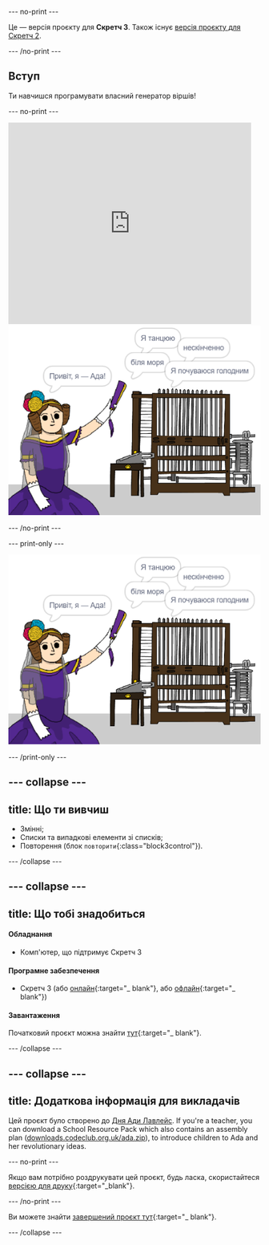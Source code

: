 \--- no-print \---

Це — версія проєкту для **Скретч 3**. Також існує [версія проєкту для Скретч 2](https://projects.raspberrypi.org/en/projects/poetry-generator-scratch2).

\--- /no-print \---

## Вступ

Ти навчишся програмувати власний генератор віршів!

\--- no-print \---

<div class="scratch-preview">
  <iframe allowtransparency="true" width="485" height="402" src="https://scratch.mit.edu/projects/embed/77844926/?autostart=false" frameborder="0" scrolling="no"></iframe>
  <img src="images/poetry-final.png">
</div>

\--- /no-print \---

\--- print-only \---

![Знімок екрана гри](images/poetry-final.png)

\--- /print-only \---

## \--- collapse \---

## title: Що ти вивчиш

+ Змінні;
+ Списки та випадкові елементи зі списків;
+ Повторення (блок `повторити`{:class="block3control"}).

\--- /collapse \---

## \--- collapse \---

## title: Що тобі знадобиться

#### Обладнання

+ Комп'ютер, що підтримує Скретч 3

#### Програмне забезпечення

+ Скретч 3 (або [онлайн](http://rpf.io/scratchon){:target="_ blank"}, або [офлайн](http://rpf.io/scratchoff){:target="_ blank"})

#### Завантаження

Початковий проєкт можна знайти [тут](http://rpf.io/p/en/poetry-generator-go){:target="_ blank"}.

\--- /collapse \---

## \--- collapse \---

## title: Додаткова інформація для викладачів

Цей проєкт було створено до [Дня Ади Лавлейс](https://findingada.com). If you're a teacher, you can download a School Resource Pack which also contains an assembly plan ([downloads.codeclub.org.uk/ada.zip](http://downloads.codeclub.org.uk/ada.zip)), to introduce children to Ada and her revolutionary ideas.

\--- no-print \---

Якщо вам потрібно роздрукувати цей проєкт, будь ласка, скористайтеся [версією для друку](https://projects.raspberrypi.org/en/projects/poetry-generator/print){:target="_blank"}.

\--- /no-print \---

Ви можете знайти [завершений проєкт тут](http://rpf.io/p/en/poetry-generator-get){:target="_ blank"}.

\--- /collapse \---